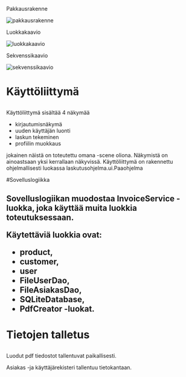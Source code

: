 Pakkausrakenne 

![pakkausrakenne](https://github.com/jokineno/otm-harjoitustyo/blob/master/dokumentaatio/kuvat/pakkausrakenne.png "Pakkausrakenne")


Luokkakaavio

![luokkakaavio](https://github.com/jokineno/otm-harjoitustyo/blob/master/dokumentaatio/kuvat/luokkakaavio.png "Luokkakaavio")


Sekvenssikaavio 

![sekvenssikaavio](https://github.com/jokineno/otm-harjoitustyo/blob/master/dokumentaatio/kuvat/laskutusohjelma%20sekvenssikaavio.png "Sekvenssikaavio")


# Käyttöliittymä <h2> 

Käyttöliittymä sisältää 4 näkymää
- kirjautumisnäkymä
- uuden käyttäjän luonti
- laskun tekeminen
- profiilin muokkaus 
 

jokainen näistä on toteutettu omana -scene oliona. Näkymistä on ainoastsaan yksi kerrallaan näkyvissä. Käyttöliittymä on rakennettu ohjelmallisesti luokassa laskutusohjelma.ui.Paaohjelma

#Sovelluslogiikka <h2>

Sovelluslogiikan muodostaa InvoiceService -luokka, joka käyttää muita luokkia toteutuksessaan. 

Käytettäviä luokkia ovat:
- product,
- customer,
- user
- FileUserDao,
- FileAsiakasDao,
- SQLiteDatabase,
- PdfCreator -luokat. 


# Tietojen talletus <h2>
Luodut pdf tiedostot tallentuvat paikallisesti.
 
Asiakas -ja käyttäjärekisteri tallentuu tietokantaan. 


